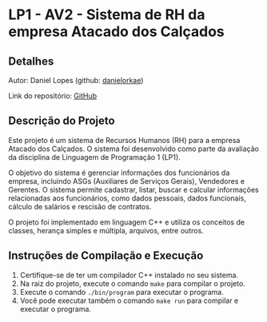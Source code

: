 # LP1 - AV2 - Sistema de RH da empresa Atacado dos Calçados

## Detalhes

Autor: Daniel Lopes (github: [danielorkae](https://github.com/danielorkae))

Link do repositório: [GitHub](https://github.com/danielorkae/lp1-av2)

## Descrição do Projeto

Este projeto é um sistema de Recursos Humanos (RH) para a empresa Atacado dos Calçados. O sistema foi desenvolvido como parte da avaliação da disciplina de Linguagem de Programação 1 (LP1).

O objetivo do sistema é gerenciar informações dos funcionários da empresa, incluindo ASGs (Auxiliares de Serviços Gerais), Vendedores e Gerentes. O sistema permite cadastrar, listar, buscar e calcular informações relacionadas aos funcionários, como dados pessoais, dados funcionais, cálculo de salários e rescisão de contratos.

O projeto foi implementado em linguagem C++ e utiliza os conceitos de classes, herança simples e múltipla, arquivos, entre outros.

## Instruções de Compilação e Execução

1. Certifique-se de ter um compilador C++ instalado no seu sistema.
2. Na raiz do projeto, execute o comando `make` para compilar o projeto.
3. Execute o comando `./bin/program` para executar o programa.
4. Você pode executar também o comando `make run` para compilar e executar o programa.
